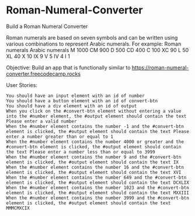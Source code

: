 # Roman-Numeral-Converter

Build a Roman Numeral Converter

Roman numerals are based on seven symbols and can be written using various combinations to represent Arabic numerals. For example:
Roman numerals Arabic numerals
M 1000
CM 900
D 500
CD 400
C 100
XC 90
L 50
XL 40
X 10
IX 9
V 5
IV 4
I 1

Objective: Build an app that is functionally similar to https://roman-numeral-converter.freecodecamp.rocks

User Stories:

    You should have an input element with an id of number
    You should have a button element with an id of convert-btn
    You should have a div element with an id of output
    When you click on the #convert-btn element without entering a value into the #number element, the #output element should contain the text Please enter a valid number
    When the #number element contains the number -1 and the #convert-btn element is clicked, the #output element should contain the text Please enter a number greater than or equal to 1
    When the #number element contains the number 4000 or greater and the #convert-btn element is clicked, the #output element should contain the text Please enter a number less than or equal to 3999
    When the #number element contains the number 9 and the #convert-btn element is clicked, the #output element should contain the text IX
    When the #number element contains the number 16 and the #convert-btn element is clicked, the #output element should contain the text XVI
    When the #number element contains the number 649 and the #convert-btn element is clicked, the #output element should contain the text DCXLIX
    When the #number element contains the number 1023 and the #convert-btn element is clicked, the #output element should contain the text MXXIII
    When the #number element contains the number 3999 and the #convert-btn element is clicked, the #output element should contain the text MMMCMXCIX
